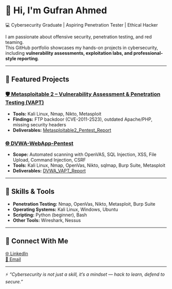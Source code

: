 # 👋 Hi, I'm Gufran Ahmed  
💻 Cybersecurity Graduate | Aspiring Penetration Tester | Ethical Hacker  

I am passionate about offensive security, penetration testing, and red teaming.  
This GitHub portfolio showcases my hands-on projects in cybersecurity, including **vulnerability assessments, exploitation labs, and professional-style reporting**.  

---

## 🔹 Featured Projects  

### [🛡️ Metasploitable 2 – Vulnerability Assessment & Penetration Testing (VAPT)](https://github.com/agufran006/Metasploitable2-VAPT)
- **Tools:** Kali Linux, Nmap, Nikto, Metasploit  
- **Findings:** FTP backdoor (CVE-2011-2523), outdated Apache/PHP, missing security headers  
- **Deliverables:** [Metasploitable2_Pentest_Report](https://github.com/agufran006/Metasploitable2-VAPT/blob/main/report/Metasploitable2_Pentest_Report_Final.pdf)   

###   [🌐 DVWA-WebApp-Pentest](https://github.com/agufran006/DVWA-WebApp-Pentest)
- **Scope:** Automated scanning with OpenVAS, SQL Injection, XSS, File Upload, Command Injection, CSRF  
- **Tools:** Kali Linux, Nmap, OpenVas, Nikto, sqlmap, Burp Suite, Metasploit  
- **Deliverables:** [DVWA_VAPT_Report](report/DVWA_VAPT_Report.pdf)

---

## 🔹 Skills & Tools  
- **Penetration Testing:** Nmap, OpenVas, Nikto, Metasploit, Burp Suite  
- **Operating Systems:** Kali Linux, Windows, Ubuntu  
- **Scripting:** Python (beginner), Bash  
- **Other Tools:** Wireshark, Nessus

---

## 🔹 Connect With Me   
[🌐 LinkedIn](https://www.linkedin.com/in/gufran-uh/)  
[📧 Email](agufran006@gmail.com/) 


---

⚡ *“Cybersecurity is not just a skill, it’s a mindset — hack to learn, defend to secure.”*  
